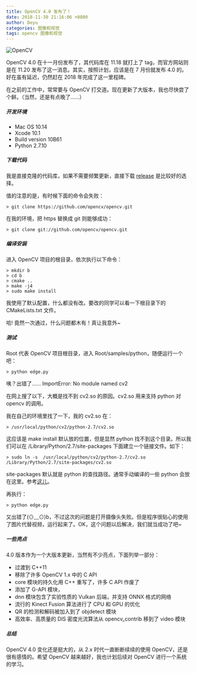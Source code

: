 ```yaml
---
title: OpenCV 4.0 发布了！
date: 2018-11-30 21:16:06 +0800
author: Deyu
categories: 图像和视觉
tags: opencv 图像和视觉
---
```


![OpenCV](https://opencv.org/assets/theme/logo.png)

OpenCV 4.0 在十一月份发布了，其代码库在 11.18 就打上了 tag，而官方网站则是在 11.20 发布了这一消息。其实，按照计划，应该是在 7 月份就发布 4.0 的。好在虽有延迟，仍然赶在 2018 年完成了这一里程碑。

在之前的工作中，常常要与 OpenCV 打交道。现在更新了大版本，我也尽快尝了个鲜。（当然，还是有点晚了......）

<!--more-->

##### 开发环境
- Mac OS 10.14
- Xcode 10.1
- Build version 10B61
- Python 2.7.10 

##### 下载代码
我是直接克隆的代码库，如果不需要频繁更新，直接下载 [release](https://opencv.org/releases.html) 是比较好的选择。

值的注意的是，有时候下面的命令会失败：
```
> git clone https://github.com/opencv/opencv.git
```
在我的环境，把 https 替换成 git 则能够成功：
```
> git clone git://github.com/opencv/opencv.git
```
##### 编译安装
进入 OpenCV 项目的根目录，依次执行以下命令：
```
> mkdir b
> cd b
> cmake ..
> make -j4
> sudo make install
```
我使用了默认配置，什么都没有改。要改的同学可以看一下根目录下的 CMakeLists.txt 文件。

哈! 竟然一次通过，什么问题都木有！真让我意外~

##### 测试
Root 代表 OpenCV 项目根目录，进入 Root/samples/python，随便运行一个吧：
```
> python edge.py
```
咦？出错了......  ImportError: No module named cv2

在网上搜了以下，大概是找不到 cv2.so 的原因。cv2.so 用来支持 python 对 opencv 的调用。

我在自己的环境里找了一下，我的 cv2.so 在：
```
> /usr/local/python/cv2/python-2.7/cv2.so
```
这应该是 make install 默认放的位置，但是显然 python 找不到这个目录。所以我们可以在 /Library/Python/2.7/site-packages 下面建立一个链接文件。如下：
```
> sudo ln -s  /usr/local/python/cv2/python-2.7/cv2.so /Library/Python/2.7/site-packages/cv2.so
```
site-packages 默认就是 python 的查找路径。通常手动编译的一些 python 会放在这里。参考[这儿](https://stackoverflow.com/questions/31384639/what-is-pythons-site-packages-directory)。

再执行：
```
> python edge.py
```
又出错了(⊙﹏⊙)b，不过这次的问题是打开摄像头失败。但是程序很贴心的使用了图片代替视频，运行起来了。OK，这个问题以后解决，我们就当成功了吧~

##### 一些亮点
4.0 版本作为一个大版本更新，当然有不少亮点，下面列举一部分：
- 过渡到 C++11
- 移除了许多 OpenCV 1.x 中的 C API
- core 模块的持久化用 C++ 重写了，许多 C API 作废了
- 添加了 G-API 模块，
- dnn 模块包含了实验性质的 Vulkan 后端，并支持 ONNX 格式的网络
- 流行的 Kinect Fusion 算法进行了 CPU 和 GPU 的优化
- QR 的检测和解码被加入到了 objdetect 模块
- 高效率、高质量的 DIS 密度光流算法从 opencv_contrib 移到了 video 模块

##### 总结
OpenCV 4.0 变化还是挺大的，从 2.x 时代一直断断续续的使用 OpenCV，还是很有感情的。希望 OpenCV 越来越好，我也计划后续对 OpenCV 进行一个系统的学习。

&nbsp;
&nbsp;
